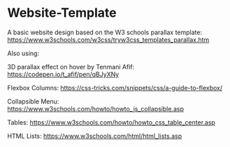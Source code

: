 # Website-Template

A basic website design based on the W3 schools parallax template:
 https://www.w3schools.com/w3css/tryw3css_templates_parallax.htm

Also using:

3D parallax effect on hover by Tenmani Afif:
https://codepen.io/t_afif/pen/qBJyXNy

Flexbox Columns:
https://css-tricks.com/snippets/css/a-guide-to-flexbox/

Collapsible Menu:
https://www.w3schools.com/howto/howto_js_collapsible.asp

Tables:
https://www.w3schools.com/howto/howto_css_table_center.asp

HTML Lists:
https://www.w3schools.com/html/html_lists.asp
